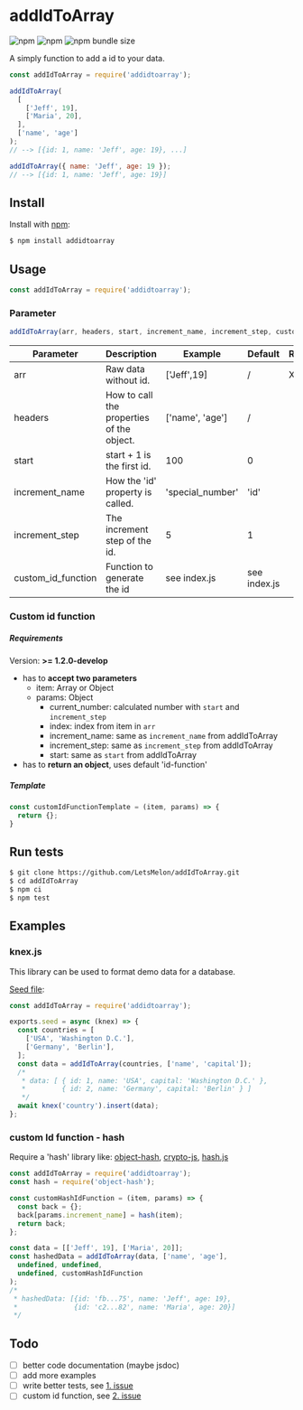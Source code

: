 # addIdToArray

![npm](https://img.shields.io/npm/v/addidtoarray)
![npm](https://img.shields.io/npm/dw/addidtoarray)
![npm bundle size](https://img.shields.io/bundlephobia/min/addidtoarray)

A simply function to add a id to your data.

```js
const addIdToArray = require('addidtoarray');

addIdToArray(
  [
    ['Jeff', 19],
    ['Maria', 20],
  ],
  ['name', 'age']
);
// --> [{id: 1, name: 'Jeff', age: 19}, ...]

addIdToArray({ name: 'Jeff', age: 19 });
// --> [{id: 1, name: 'Jeff', age: 19}]
```

## Install

Install with [npm](https://www.npmjs.com):

```sh
$ npm install addidtoarray
```

## Usage

```js
const addIdToArray = require('addidtoarray');
```

### Parameter

```js
addIdToArray(arr, headers, start, increment_name, increment_step, custom_id_function);
```

| Parameter          | Description                                   | Example          | Default      | Required |
| ------------------ | --------------------------------------------- | ---------------- | ------------ | -------- |
| arr                | Raw data without id.                          | ['Jeff',19]      | /            | X        |
| headers            | How to call the properties <br>of the object. | ['name', 'age']  | /            |          |
| start              | start + 1 is the first id.                    | 100              | 0            |          |
| increment_name     | How the 'id' property is called.              | 'special_number' | 'id'         |          |
| increment_step     | The increment step of the id.                 | 5                | 1            |          |
| custom_id_function | Function to generate the id                   | see index.js     | see index.js |          |

### Custom id function

##### Requirements

Version: <b>>= 1.2.0-develop</b>

- has to <b>accept two parameters</b>
  - item: Array or Object
  - params: Object
    - current_number: calculated number with `start` and `increment_step`
    - index: index from item in `arr`
    - increment_name: same as `increment_name` from addIdToArray
    - increment_step: same as `increment_step` from addIdToArray
    - start: same as `start` from addIdToArray
- has to <b>return an object</b>, uses default 'id-function'

##### Template

```js
const customIdFunctionTemplate = (item, params) => {
  return {};
}
```

## Run tests

```sh
$ git clone https://github.com/LetsMelon/addIdToArray.git
$ cd addIdToArray
$ npm ci
$ npm test
```

## Examples

### knex.js

This library can be used to format demo data for a database.

<u>Seed file</u>:

```js
const addIdToArray = require('addidtoarray');

exports.seed = async (knex) => {
  const countries = [
    ['USA', 'Washington D.C.'],
    ['Germany', 'Berlin'],
  ];
  const data = addIdToArray(countries, ['name', 'capital']);
  /*
   * data: [ { id: 1, name: 'USA', capital: 'Washington D.C.' },
   *         { id: 2, name: 'Germany', capital: 'Berlin' } ]
   */
  await knex('country').insert(data);
};
```

### custom Id function - hash

Require a 'hash' library like: [object-hash](https://www.npmjs.com/package/object-hash), [crypto-js](https://www.npmjs.com/package/crypto-js), [hash.js](https://www.npmjs.com/package/hash.js)

```js
const addIdToArray = require('addidtoarray');
const hash = require('object-hash');

const customHashIdFunction = (item, params) => {
  const back = {};
  back[params.increment_name] = hash(item);
  return back;
};

const data = [['Jeff', 19], ['Maria', 20]];
const hashedData = addIdToArray(data, ['name', 'age'], 
  undefined, undefined, 
  undefined, customHashIdFunction
);
/*
 * hashedData: [{id: 'fb...75', name: 'Jeff', age: 19},
 *              {id: 'c2...82', name: 'Maria', age: 20}]
 */
```

## Todo

- [ ] better code documentation (maybe jsdoc)
- [ ] add more examples
- [ ] write better tests, see [1. issue](https://github.com/LetsMelon/addIdToArray/issues/1)
- [ ] custom id function, see [2. issue](https://github.com/LetsMelon/addIdToArray/issues/2)
